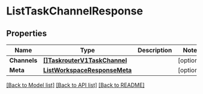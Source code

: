 # ListTaskChannelResponse

## Properties

Name | Type | Description | Notes
------------ | ------------- | ------------- | -------------
**Channels** | [**[]TaskrouterV1TaskChannel**](TaskrouterV1TaskChannel.md) |  |[optional] 
**Meta** | [**ListWorkspaceResponseMeta**](ListWorkspaceResponseMeta.md) |  |[optional] 

[[Back to Model list]](../README.md#documentation-for-models) [[Back to API list]](../README.md#documentation-for-api-endpoints) [[Back to README]](../README.md)


